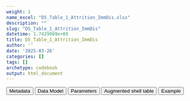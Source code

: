 ```yaml
---
weight: 1
name_excel: "D5_Table_1_Attrition_ImmDis.xlsx"
description: ""
slug: "D5_Table_1_Attrition_ImmDis"
datetime: 1.7429989e+09
title: D5_Table_1_Attrition_ImmDis
author: ''
date: '2025-03-26'
categories: []
tags: []
archetype: codebook
output: html_document
---
```


<script src="/rmarkdown-libs/core-js/shim.min.js"></script>
<script src="/rmarkdown-libs/react/react.min.js"></script>
<script src="/rmarkdown-libs/react/react-dom.min.js"></script>
<script src="/rmarkdown-libs/reactwidget/react-tools.js"></script>
<script src="/rmarkdown-libs/htmlwidgets/htmlwidgets.js"></script>
<link href="/rmarkdown-libs/reactable/reactable.css" rel="stylesheet" />
<script src="/rmarkdown-libs/reactable-binding/reactable.js"></script>
<div class="tab">
<button class="tablinks" onclick="openCity(event, &#39;Metadata&#39;)" id="defaultOpen">Metadata</button>
<button class="tablinks" onclick="openCity(event, &#39;Data Model&#39;)">Data Model</button>
<button class="tablinks" onclick="openCity(event, &#39;Parameters&#39;)">Parameters</button>
<button class="tablinks" onclick="openCity(event, &#39;Augmented shell table&#39;)">Augmented shell table</button>
<button class="tablinks" onclick="openCity(event, &#39;Example&#39;)">Example</button>
</div>
<div id="Metadata" class="tabcontent">
<div id="htmlwidget-1" class="reactable html-widget" style="width:auto;height:600px;"></div>
<script type="application/json" data-for="htmlwidget-1">{"x":{"tag":{"name":"Reactable","attribs":{"data":{"metadata_name":["Name of the dataset","Content of the dataset","Unit of observation","Dataset where the list of UoOs is fully listed and with 1 record per UoO","How many observations per UoO","NxUoO","Variables capturing the UoO","Primary key","Parameters",null,null,null,null,null,null,null,null,null,null,null],"metadata_content":["D5_Table_1_Attrition_{ImmDis}","Attrition table for the cohort of the disease {ImmDis}","datasource",null,"1","1","datasource","datasource","{ImmDis}",null,null,null,null,null,null,null,null,null,null,null]},"columns":[{"id":"metadata_name","name":"metadata_name","type":"character"},{"id":"metadata_content","name":"metadata_content","type":"character"}],"sortable":false,"searchable":true,"pagination":false,"highlight":true,"bordered":true,"striped":true,"style":{"maxWidth":1800},"height":"600px","dataKey":"8253986f1e8616adaf4e8a4c519c1895"},"children":[]},"class":"reactR_markup"},"evals":[],"jsHooks":[]}</script>
</div>
<div id="Data Model" class="tabcontent">
<div id="htmlwidget-2" class="reactable html-widget" style="width:auto;height:600px;"></div>
<script type="application/json" data-for="htmlwidget-2">{"x":{"tag":{"name":"Reactable","attribs":{"data":{"Varname":["ds","n_1_","n_2_","p_2_","n_3_","p_3","n_4_","p_4_","n_5_","p_5_","n_6_","p_6_","n_7_","p_7_","n_8_","p_8_","n_9_","p_9_","n_10_","p_10_"],"Description":["data source name, as stored in CDM_SOURCE, plus possible specification of subpopulation","Total persons in the data instance","Sex or birth year missing or absurd or no dates of entry or exit, or incomplete date of death or birth, or observation period too short","n_2 as a % of the total persons in the data instance","Sex or birth year missing or absurd or no dates of entry or exit","n_3 as a % of the total persons in the data instance","No {ImmDis} disease codes identified after study entry (earliest between 1 Jan 2017 and accrual of 365 days of observation)","n_4 as a % of the total persons in the data instance","{ImmDis} disease codes found during lookback","n_5 as a % of the total persons in the data instance","Other criteria suggesting {ImmDis} is present during lookback","n_6 as a % of the total persons in the data instance","Total {ImmDis} cohort","n_7 as a % of the total persons in the data instance","Persons dying during the first 30-60-90 days after inclusion in the cohort of {ImmDis}, or before a delayed entrance (censoring)","n_8 as a % of the total persons in the {ImmDis} cohort","Persons leaving alive the cohort during the first 30-60-90 days after inclusion in the cohort of {ImmDis}, or before a delayed entrance (censoring)","n_9 as a % of the total persons in the {ImmDis} cohort","Persons who started the follow up","n_10 as a % of the total persons in the {ImmDis} cohort"],"Format":[null,null,null,"float",null,"float",null,"float",null,"float",null,"float",null,"float",null,"float",null,null,null,"float"],"Vocabulary":["BIFAP_PC\r\nBIFAP_PC_HOSP\r\nSIDIAP\r\nVID\r\nEPICHRON\r\nPEDIANET\r\nDNR\r\nNNR\r\nFHR\r\nSNDS\r\nCPRD",null,null,null,null,null,null,null,null,null,null,null,null,null,null,null,null,null,null,null],"Description / Notes":[null,null,null,"1 decimal point",null,"1 decimal point",null,"1 decimal point",null,"1 decimal point",null,"1 decimal point",null,"1 decimal point",null,"1 decimal point",null,null,null,"1 decimal point"],"Parameters":[null,null,null,null,null,null,null,null,null,null,null,null,null,null,null,null,null,null,null,null],"Source tables and variables":[null,null,null,null,null,null,"D3_cohort_{ImmDis}",null,null,null,null,null,null,null,null,null,null,null,null,null],"Retrieved":[null,null,null,null,null,null,null,null,null,null,null,null,null,null,null,null,null,null,null,null],"Calculated":[null,null,null,null,null,null,"yes",null,null,null,null,null,null,null,null,null,null,null,null,null],"Algorithm_id":[null,null,null,null,null,null,null,null,null,null,null,null,null,null,null,null,null,null,null,null],"Rule":[null,null,null,"round(100*n_2_/n_1_,.1)",null,"round(100*n_3_/n_1_,.1)","n_1 - n_2 - n_3 - has_not_a_code_in_the_study_period_{ImmDis} == 0","round(100*n_4_/n_1_,.1)",null,"round(100*n_5_/n_1_,.1)",null,"round(100*n_6_/n_1_,.1)",null,"round(100*n_7_/n_6_,.1)",null,"round(100*n_9_/n_6_,.1)",null,null,null,"round(100*n_8_/n_6_,.1)"]},"columns":[{"id":"Varname","name":"Varname","type":"character"},{"id":"Description","name":"Description","type":"character"},{"id":"Format","name":"Format","type":"character"},{"id":"Vocabulary","name":"Vocabulary","type":"character"},{"id":"Description / Notes","name":"Description / Notes","type":"character"},{"id":"Parameters","name":"Parameters","type":"logical"},{"id":"Source tables and variables","name":"Source tables and variables","type":"character"},{"id":"Retrieved","name":"Retrieved","type":"logical"},{"id":"Calculated","name":"Calculated","type":"character"},{"id":"Algorithm_id","name":"Algorithm_id","type":"logical"},{"id":"Rule","name":"Rule","type":"character"}],"sortable":false,"searchable":true,"pagination":false,"highlight":true,"bordered":true,"striped":true,"style":{"maxWidth":1800},"height":"600px","dataKey":"5da3ddd0075fa5c58736c8a7a6b6fd51"},"children":[]},"class":"reactR_markup"},"evals":[],"jsHooks":[]}</script>
</div>
<div id="Parameters" class="tabcontent">
<div id="htmlwidget-3" class="reactable html-widget" style="width:auto;height:600px;"></div>
<script type="application/json" data-for="htmlwidget-3">{"x":{"tag":{"name":"Reactable","attribs":{"data":{"parameter":["ImmDis","ImmDis","ImmDis","ImmDis","ImmDis","ImmDis","ImmDis","ImmDis","ImmDis","ImmDis",null,null,null,null,null,null,null,null,null,null],"value":["E_GRAVES_AESI","Im_HASHIMOTO_AESI","V_PAN_AESI","M_ARTRHEU_AESI","M_ARTPSORIATIC_AESI","N_DEMYELMS_AESI","SK_ERYTHEMANODOSUM_AESI","Im_SLE_AESI","D_ULCERATIVECOLITIS_AESI","D_HEPATITISAUTOIMMUNE_AESI",null,null,null,null,null,null,null,null,null,null],"label":["Graves","Hashimoto","Polyarteritis nodose","Rheumatoid arthritis","Psoriatic arthritis","Multiple sclerosis","Erythema nodosum","SLE","Ulcerative colitis","Autoimmune hepatitis",null,null,null,null,null,null,null,null,null,null],"parameter_in_program":["immune_diseases_in_the_study","immune_diseases_in_the_study","immune_diseases_in_the_study","immune_diseases_in_the_study","immune_diseases_in_the_study","immune_diseases_in_the_study","immune_diseases_in_the_study","immune_diseases_in_the_study","immune_diseases_in_the_study","immune_diseases_in_the_study",null,null,null,null,null,null,null,null,null,null],"set_in_step":[null,null,null,null,null,null,null,null,null,null,null,null,null,null,null,null,null,null,null,null],"notes":[null,null,null,null,null,null,null,null,null,null,null,null,null,null,null,null,null,null,null,null]},"columns":[{"id":"parameter","name":"parameter","type":"character"},{"id":"value","name":"value","type":"character"},{"id":"label","name":"label","type":"character"},{"id":"parameter_in_program","name":"parameter_in_program","type":"character"},{"id":"set_in_step","name":"set_in_step","type":"logical"},{"id":"notes","name":"notes","type":"logical"}],"sortable":false,"searchable":true,"pagination":false,"highlight":true,"bordered":true,"striped":true,"style":{"maxWidth":1800},"height":"600px","dataKey":"43e20ea6d74466c41071f549c1995617"},"children":[]},"class":"reactR_markup"},"evals":[],"jsHooks":[]}</script>
</div>
<div id="Augmented shell table" class="tabcontent">
<div id="htmlwidget-4" class="reactable html-widget" style="width:auto;height:600px;"></div>
<script type="application/json" data-for="htmlwidget-4">{"x":{"tag":{"name":"Reactable","attribs":{"data":{"Exclusion criteria":["Total persons in the data instance","Sex or birth year missing or absurd or no dates of entry or exit, or incomplete date of death or birth, or observation period too short","Exit from data source before 1 Jan 2017","No {ImmDis} disease codes identified after study entry (earliest between 1 Jan 2017 and accrual of 365 days of observation)","{ImmDis} disease codes found during lookback","Other criteria suggesting {ImmDis} is present during lookback","Total <ImmDis> cohort","Persons dying during the first 30-60-90 days after inclusion in the cohort of {ImmDis}, or before a delayed entrance (censoring)","Persons leaving alive the cohort during the first 30-60-90 days after inclusion in the cohort of {ImmDis}, or before a delayed entrance (censoring)","Persons who started the follow up 30-60-90 days after the cohort inclusion ({ImmDis} cohort entering follow-up)",null,null,null,null,null,null,null,null,null,null],"BIFAP":["n_1_","n_2_ (p_2_)","n_3_ (p_3_)","n_4_ (p_4_)","n_5_ (p_5_)","n_6_ (p_6_)","n_7_ (p_7_)","n_8_ (p_8_)","n_9_ (p_9_)","n_10_ (p_10_)",null,null,null,null,null,null,null,null,null,null],"SIDIAP":[null,null,null,null,null,null,null,null,null,null,null,null,null,null,null,null,null,null,null,null],"VID":[null,null,null,null,null,null,null,null,null,null,null,null,null,null,null,null,null,null,null,null],"EPICHRON":[null,null,null,null,null,null,null,null,null,null,null,null,null,null,null,null,null,null,null,null],"PEDIANET":[null,null,null,null,null,null,null,null,null,null,null,null,null,null,null,null,null,null,null,null],"DNR":[null,null,null,null,null,null,null,null,null,null,null,null,null,null,null,null,null,null,null,null],"NNR":[null,null,null,null,null,null,null,null,null,null,null,null,null,null,null,null,null,null,null,null],"FHR":[null,null,null,null,null,null,null,null,null,null,null,null,null,null,null,null,null,null,null,null],"SNDS":[null,null,null,null,null,null,null,null,null,null,null,null,null,null,null,null,null,null,null,null],"CPRD":[null,null,null,null,null,null,null,null,null,null,null,null,null,null,null,null,null,null,null,null]},"columns":[{"id":"Exclusion criteria","name":"Exclusion criteria","type":"character"},{"id":"BIFAP","name":"BIFAP","type":"character"},{"id":"SIDIAP","name":"SIDIAP","type":"logical"},{"id":"VID","name":"VID","type":"logical"},{"id":"EPICHRON","name":"EPICHRON","type":"logical"},{"id":"PEDIANET","name":"PEDIANET","type":"logical"},{"id":"DNR","name":"DNR","type":"logical"},{"id":"NNR","name":"NNR","type":"logical"},{"id":"FHR","name":"FHR","type":"logical"},{"id":"SNDS","name":"SNDS","type":"logical"},{"id":"CPRD","name":"CPRD","type":"logical"}],"sortable":false,"searchable":true,"pagination":false,"highlight":true,"bordered":true,"striped":true,"style":{"maxWidth":1800},"height":"600px","dataKey":"43025ca61d834098603fc1bb18cb9ab5"},"children":[]},"class":"reactR_markup"},"evals":[],"jsHooks":[]}</script>
</div>
<div id="Example" class="tabcontent">
<div id="htmlwidget-5" class="reactable html-widget" style="width:auto;height:600px;"></div>
<script type="application/json" data-for="htmlwidget-5">{"x":{"tag":{"name":"Reactable","attribs":{"data":{"empty":[null,null,null,null,null,null,null,null,null,null,null,null,null,null,null,null,null,null,null,null]},"columns":[{"id":"empty","name":"empty","type":"logical"}],"sortable":false,"searchable":true,"pagination":false,"highlight":true,"bordered":true,"striped":true,"style":{"maxWidth":1800},"height":"600px","dataKey":"0727e8571a9b6e19121c0ad1f770c269"},"children":[]},"class":"reactR_markup"},"evals":[],"jsHooks":[]}</script>
</div>
